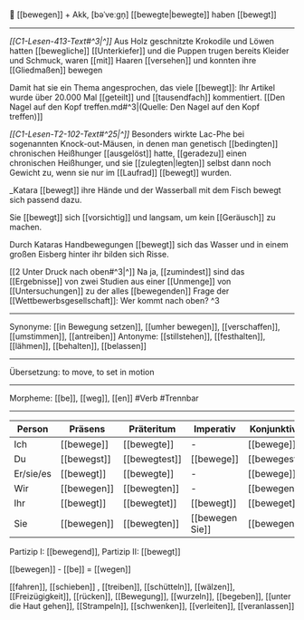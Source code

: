 🕺 [[bewegen]] + Akk, [bəˈveːɡn̩]
[[bewegte|bewegte]]
haben [[bewegt]]

---
*[[C1-Lesen-413-Text#^3|^]]* Aus Holz geschnitzte Krokodile und Löwen hatten [[bewegliche]] [[Unterkiefer]] und die Puppen trugen bereits Kleider und Schmuck, waren [[mit]] Haaren [[versehen]] und konnten ihre [[Gliedmaßen]] bewegen

Damit hat sie ein Thema angesprochen, das viele [[bewegt]]: Ihr Artikel wurde über 20.000 Mal [[geteilt]] und [[tausendfach]] kommentiert. [[Den Nagel auf den Kopf treffen.md#^3|(Quelle: Den Nagel auf den Kopf treffen)]]

_[[C1-Lesen-T2-102-Text#^25|^]]_ Besonders wirkte Lac-Phe bei sogenannten Knock-out-Mäusen, in denen man genetisch [[bedingten]] chronischen Heißhunger [[ausgelöst]] hatte, [[geradezu]] einen chronischen Heißhunger, und sie [[zulegten|legten]] selbst dann noch Gewicht zu, wenn sie nur im [[Laufrad]] [[bewegt]] wurden.

\_Katara [[bewegt]] ihre Hände und der Wasserball mit dem Fisch bewegt sich passend dazu.

Sie [[bewegt]] sich [[vorsichtig]] und langsam, um kein [[Geräusch]] zu machen.

Durch Kataras Handbewegungen [[bewegt]] sich das Wasser und in einem großen Eisberg hinter ihr bilden sich Risse.

[[2 Unter Druck nach oben#^3|^]] Na ja, [[zumindest]] sind das [[Ergebnisse]] von zwei Studien aus einer [[Unmenge]] von [[Untersuchungen]] zu der alles [[bewegenden]] Frage der [[Wettbewerbsgesellschaft]]: Wer kommt nach oben? ^3

---

Synonyme: [[in Bewegung setzen]], [[umher bewegen]], [[verschaffen]], [[umstimmen]], [[antreiben]]
Antonyme: [[stillstehen]], [[festhalten]], [[lähmen]], [[behalten]], [[belassen]]

---

Übersetzung: to move, to set in motion

---

Morpheme: [[be]], [[weg]], [[en]]
#Verb #Trennbar

---

| Person    | Präsens     | Präteritum    | Imperativ       | Konjunktiv I | Konjunktiv II |
| --------- | ----------- | ------------- | --------------- | ------------ | ------------- |
| Ich       | [[bewege]]  | [[bewegte]]   | -               | [[bewege]]   | [[bewegte]]   |
| Du        | [[bewegst]] | [[bewegtest]] | [[bewege]]      | [[bewegest]] | [[bewegest]]  |
| Er/sie/es | [[bewegt]]  | [[bewegte]]   | -               | [[bewege]]   | [[bewegte]]   |
| Wir       | [[bewegen]] | [[bewegten]]  | -               | [[bewegen]]  | [[bewegten]]  |
| Ihr       | [[bewegt]]  | [[bewegtet]]  | [[bewegt]]      | [[beweget]]  | [[beweget]]   |
| Sie       | [[bewegen]] | [[bewegten]]  | [[bewegen Sie]] | [[bewegen]]  | [[bewegten]]  |

Partizip I: [[bewegend]], Partizip II: [[bewegt]]

[[bewegen]] - [[be]] = [[wegen]]

[[fahren]], [[schieben]]
, [[treiben]], [[schütteln]], [[wälzen]], [[Freizügigkeit]], [[rücken]], [[Bewegung]], [[wurzeln]], [[begeben]], [[unter die Haut gehen]], [[Strampeln]], [[schwenken]], [[verleiten]], [[veranlassen]]
